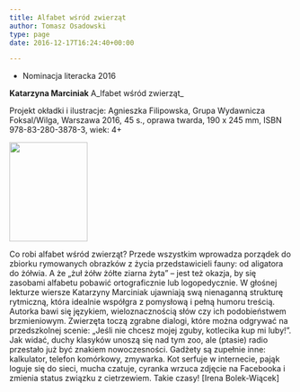 ```yaml
---
title: Alfabet wśród zwierząt
author: Tomasz Osadowski
type: page
date: 2016-12-17T16:24:40+00:00

---
```

  * Nominacja literacka 2016

**Katarzyna Marciniak** A_lfabet wśród zwierząt_

Projekt okładki i ilustracje: Agnieszka Filipowska, Grupa Wydawnicza Foksal/Wilga, Warszawa 2016, 45 s., oprawa twarda, 190 x 245 mm, ISBN 978-83-280-3878-3, wiek: 4+

<img class="alignnone wp-image-3829 size-full" src="http://www.ibby.pl/wp-content/uploads/2016/12/AlfabetWsrodZwierzat-1.jpg" width="139" height="177" srcset="http://www.ibby.pl/wp-content/uploads/2016/12/AlfabetWsrodZwierzat-1.jpg 139w, http://www.ibby.pl/wp-content/uploads/2016/12/AlfabetWsrodZwierzat-1-79x100.jpg 79w" sizes="(max-width: 139px) 100vw, 139px" />

Co robi alfabet wśród zwierząt? Przede wszystkim wprowadza porządek do zbiorku rymowanych obrazków z życia przedstawicieli fauny: od aligatora do żółwia. A że „żuł żółw żółte ziarna żyta” – jest też okazja, by się zasobami alfabetu pobawić ortograficznie lub logopedycznie. W głośnej lekturze wiersze Katarzyny Marciniak ujawniają swą nienaganną strukturę rytmiczną, która idealnie współgra z pomysłową i pełną humoru treścią. Autorka bawi się językiem, wieloznacznością słów czy ich podobieństwem brzmieniowym. Zwierzęta toczą zgrabne dialogi, które można odgrywać na przedszkolnej scenie: „Jeśli nie chcesz mojej zguby, kotlecika kup mi luby!”. Jak widać, duchy klasyków unoszą się nad tym zoo, ale (ptasie) radio przestało już być znakiem nowoczesności. Gadżety są zupełnie inne: kalkulator, telefon komórkowy, zmywarka. Kot serfuje w internecie, pająk loguje się do sieci, mucha czatuje, cyranka wrzuca zdjęcie na Facebooka i zmienia status związku z cietrzewiem. Takie czasy! [Irena Bolek-Wiącek]